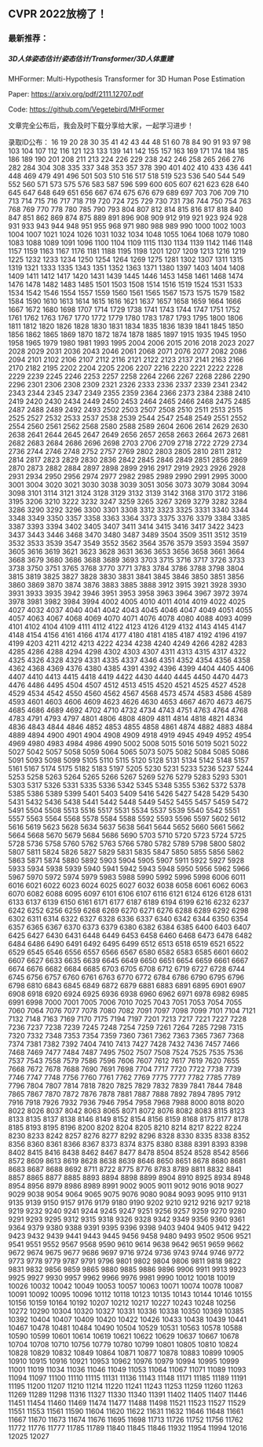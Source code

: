 ## CVPR 2022放榜了！

### 最新推荐：
##### 3D人体姿态估计/姿态估计/Transformer/3D人体重建
MHFormer: Multi-Hypothesis Transformer for 3D Human Pose Estimation

Paper: https://arxiv.org/pdf/2111.12707.pdf

Code: https://github.com/Vegetebird/MHFormer

文章完全公布后，我会及时下载分享给大家，一起学习进步！

录取ID公布：
16
19
20
28
30
35
41
42
43
44
48
51
60
78
84
90
91
93
97
98
103
104
107
112
116
121
123
133
139
141
142
155
157
163
169
171
174
184
185
186
189
190
201
208
211
213
224
226
229
238
242
246
258
265
266
276
282
284
304
308
335
337
348
353
357
378
390
401
402
410
433
436
441
448
469
479
491
496
501
503
510
516
517
518
519
523
536
540
544
549
552
560
571
573
575
576
583
587
596
599
600
605
607
621
623
628
640
645
647
648
649
651
656
667
674
675
676
679
689
697
703
706
709
710
713
714
715
716
717
718
719
720
724
725
729
730
731
736
744
750
754
763
768
769
770
778
780
785
790
793
804
807
812
814
815
816
817
818
840
847
851
862
869
874
875
889
891
896
908
909
912
919
921
923
924
928
931
933
943
944
948
951
955
968
971
980
988
989
990
1000
1002
1003
1004
1007
1021
1024
1026
1031
1032
1034
1048
1055
1064
1068
1079
1080
1083
1088
1089
1091
1096
1100
1104
1109
1115
1130
1134
1139
1142
1146
1148
1157
1159
1163
1167
1176
1181
1188
1195
1198
1201
1207
1209
1213
1216
1219
1225
1232
1233
1234
1250
1254
1264
1269
1275
1281
1302
1307
1311
1315
1319
1321
1333
1335
1343
1351
1352
1363
1371
1380
1397
1403
1404
1408
1409
1411
1412
1417
1420
1431
1439
1445
1446
1453
1458
1461
1468
1474
1476
1478
1482
1483
1485
1501
1503
1508
1514
1516
1519
1524
1531
1533
1534
1542
1546
1554
1557
1559
1560
1561
1565
1567
1573
1575
1579
1582
1584
1590
1610
1613
1614
1615
1616
1621
1637
1657
1658
1659
1664
1666
1667
1672
1680
1698
1707
1714
1729
1738
1741
1743
1744
1747
1751
1752
1761
1762
1763
1767
1770
1772
1779
1780
1783
1787
1793
1795
1800
1806
1811
1812
1820
1826
1828
1830
1831
1834
1835
1836
1839
1841
1845
1850
1856
1862
1865
1869
1870
1872
1874
1878
1885
1897
1915
1935
1945
1950
1958
1965
1979
1980
1981
1993
1995
2004
2006
2015
2016
2018
2023
2027
2028
2029
2031
2036
2043
2046
2061
2068
2071
2076
2077
2082
2086
2094
2101
2102
2106
2107
2112
2116
2121
2122
2123
2137
2141
2163
2166
2170
2182
2195
2202
2204
2205
2206
2207
2216
2220
2221
2222
2228
2229
2239
2245
2246
2253
2257
2258
2264
2266
2267
2268
2286
2290
2296
2301
2306
2308
2309
2321
2326
2333
2336
2337
2339
2341
2342
2343
2344
2345
2347
2349
2355
2359
2364
2366
2373
2384
2388
2410
2419
2420
2430
2434
2449
2450
2453
2464
2465
2466
2468
2475
2485
2487
2488
2489
2492
2493
2502
2503
2507
2508
2510
2511
2513
2515
2525
2527
2532
2533
2537
2538
2539
2544
2547
2548
2549
2551
2552
2554
2560
2561
2562
2568
2580
2588
2589
2604
2606
2614
2629
2630
2638
2641
2644
2645
2647
2649
2656
2657
2658
2663
2664
2673
2681
2682
2683
2684
2686
2696
2698
2703
2706
2709
2718
2722
2729
2734
2736
2744
2746
2748
2752
2757
2769
2802
2803
2805
2810
2811
2812
2814
2817
2823
2829
2830
2836
2842
2845
2846
2849
2851
2856
2869
2870
2873
2882
2884
2897
2898
2899
2916
2917
2919
2923
2926
2928
2931
2934
2950
2956
2974
2977
2982
2985
2989
2990
2991
2995
3000
3001
3004
3020
3021
3030
3038
3039
3051
3056
3073
3079
3084
3094
3098
3101
3114
3121
3124
3128
3129
3132
3139
3142
3168
3170
3172
3186
3195
3206
3210
3222
3232
3247
3259
3265
3267
3269
3279
3282
3284
3286
3290
3292
3296
3300
3301
3308
3312
3323
3325
3331
3340
3344
3348
3349
3350
3357
3358
3363
3364
3373
3375
3376
3379
3384
3385
3387
3393
3394
3402
3405
3407
3411
3414
3415
3416
3417
3422
3423
3437
3443
3446
3468
3470
3480
3487
3489
3504
3509
3511
3512
3519
3532
3533
3539
3547
3549
3552
3562
3564
3576
3579
3593
3594
3597
3605
3616
3619
3621
3623
3628
3631
3636
3653
3656
3658
3661
3664
3668
3679
3680
3686
3688
3689
3693
3703
3715
3716
3717
3726
3733
3738
3750
3751
3765
3768
3770
3771
3783
3784
3786
3788
3798
3804
3815
3819
3825
3827
3828
3830
3831
3841
3845
3846
3850
3851
3856
3860
3869
3870
3874
3876
3883
3885
3888
3912
3915
3921
3928
3930
3931
3933
3935
3942
3946
3951
3953
3958
3963
3964
3967
3972
3974
3978
3981
3982
3984
3994
4002
4005
4010
4011
4014
4019
4022
4025
4027
4032
4037
4040
4041
4042
4043
4045
4046
4047
4049
4051
4055
4057
4063
4067
4068
4069
4070
4071
4076
4078
4080
4088
4093
4099
4101
4102
4104
4109
4111
4112
4122
4123
4126
4129
4132
4143
4145
4147
4148
4154
4156
4161
4166
4174
4177
4180
4181
4185
4187
4192
4196
4197
4199
4203
4211
4212
4213
4222
4234
4238
4240
4249
4266
4282
4283
4285
4286
4288
4294
4298
4302
4303
4307
4311
4313
4315
4317
4322
4325
4326
4328
4329
4331
4335
4337
4346
4351
4352
4354
4356
4358
4362
4368
4369
4376
4380
4385
4391
4392
4396
4399
4404
4405
4406
4407
4410
4413
4415
4418
4419
4422
4430
4440
4445
4450
4470
4473
4476
4486
4495
4504
4507
4512
4513
4515
4520
4521
4525
4527
4528
4529
4534
4542
4550
4560
4562
4567
4568
4573
4574
4583
4586
4589
4593
4601
4603
4606
4609
4623
4626
4630
4653
4667
4670
4673
4675
4685
4686
4689
4692
4702
4710
4732
4734
4743
4751
4763
4764
4768
4783
4791
4793
4797
4801
4806
4808
4809
4811
4814
4818
4821
4834
4836
4843
4844
4846
4852
4853
4855
4858
4861
4874
4882
4883
4884
4889
4894
4900
4901
4904
4908
4909
4918
4919
4945
4949
4952
4954
4969
4980
4983
4984
4986
4990
5002
5008
5015
5016
5019
5021
5022
5027
5042
5057
5058
5059
5064
5065
5073
5075
5082
5084
5085
5086
5091
5093
5098
5099
5105
5110
5115
5120
5128
5131
5134
5142
5148
5157
5161
5167
5174
5175
5182
5183
5197
5205
5230
5231
5233
5236
5237
5244
5253
5258
5263
5264
5265
5266
5267
5269
5276
5279
5283
5293
5301
5303
5317
5326
5331
5335
5336
5342
5345
5348
5355
5362
5372
5378
5385
5386
5389
5399
5401
5403
5409
5416
5426
5427
5428
5429
5430
5431
5432
5436
5438
5441
5442
5448
5449
5452
5455
5457
5459
5472
5491
5504
5508
5513
5516
5517
5531
5534
5537
5539
5540
5542
5551
5557
5563
5564
5568
5578
5584
5588
5592
5593
5596
5597
5602
5612
5616
5619
5623
5628
5634
5637
5638
5641
5644
5652
5660
5661
5662
5664
5668
5670
5679
5684
5686
5690
5703
5710
5720
5723
5724
5725
5728
5736
5758
5760
5762
5763
5766
5780
5782
5789
5798
5800
5802
5807
5811
5824
5826
5827
5829
5831
5835
5847
5850
5855
5856
5862
5863
5871
5874
5880
5892
5903
5904
5905
5907
5911
5922
5927
5928
5933
5934
5938
5939
5940
5941
5942
5943
5948
5950
5956
5962
5966
5967
5970
5972
5974
5979
5983
5988
5990
5992
5996
5998
6006
6011
6016
6021
6022
6023
6024
6025
6027
6032
6038
6058
6061
6062
6063
6070
6082
6088
6095
6097
6101
6106
6107
6116
6121
6124
6126
6128
6131
6133
6137
6139
6150
6161
6171
6177
6187
6189
6194
6199
6216
6232
6237
6242
6252
6256
6259
6268
6269
6270
6271
6276
6288
6289
6292
6298
6302
6311
6314
6322
6327
6328
6336
6337
6340
6342
6344
6350
6354
6357
6365
6367
6370
6373
6379
6380
6382
6384
6385
6400
6403
6407
6425
6427
6430
6431
6448
6449
6453
6458
6460
6468
6473
6478
6482
6484
6486
6490
6491
6492
6495
6499
6512
6513
6518
6519
6521
6522
6529
6545
6546
6556
6557
6566
6567
6580
6582
6583
6585
6601
6602
6607
6627
6633
6635
6639
6645
6649
6650
6651
6654
6659
6661
6667
6674
6676
6682
6684
6685
6703
6705
6708
6712
6719
6727
6728
6744
6745
6756
6757
6760
6761
6763
6770
6772
6784
6786
6790
6795
6796
6798
6810
6843
6845
6849
6872
6879
6881
6883
6891
6895
6901
6907
6908
6918
6920
6924
6925
6936
6938
6960
6962
6971
6978
6982
6985
6991
6998
7000
7001
7005
7006
7010
7025
7043
7051
7053
7054
7055
7060
7064
7076
7077
7078
7080
7082
7091
7097
7098
7099
7101
7104
7121
7132
7148
7163
7169
7170
7175
7194
7197
7201
7213
7217
7221
7227
7228
7236
7237
7238
7239
7245
7248
7254
7259
7261
7264
7285
7298
7315
7320
7332
7348
7353
7354
7359
7360
7361
7362
7363
7365
7367
7368
7374
7381
7382
7392
7404
7410
7413
7427
7428
7432
7436
7457
7466
7468
7469
7477
7484
7487
7495
7502
7507
7508
7524
7525
7535
7536
7537
7543
7558
7579
7586
7596
7606
7607
7612
7617
7619
7620
7655
7668
7672
7678
7688
7690
7691
7698
7704
7717
7720
7722
7738
7739
7746
7747
7748
7756
7760
7761
7762
7769
7775
7777
7782
7785
7789
7796
7804
7807
7814
7818
7820
7825
7829
7832
7839
7841
7844
7848
7865
7867
7870
7872
7876
7878
7881
7887
7888
7892
7894
7895
7912
7916
7918
7926
7932
7936
7946
7954
7958
7968
7988
8000
8018
8020
8022
8026
8037
8042
8063
8065
8071
8072
8076
8082
8083
8115
8123
8133
8135
8137
8138
8146
8149
8152
8154
8156
8159
8168
8175
8177
8178
8185
8193
8195
8196
8200
8202
8204
8205
8210
8214
8217
8222
8224
8230
8233
8242
8257
8276
8277
8292
8296
8328
8330
8335
8338
8352
8356
8360
8361
8366
8367
8373
8374
8375
8380
8388
8391
8393
8398
8402
8415
8416
8438
8462
8467
8477
8478
8504
8524
8528
8542
8566
8572
8609
8613
8619
8628
8638
8639
8646
8650
8651
8678
8680
8681
8683
8687
8688
8692
8711
8722
8775
8776
8783
8789
8811
8832
8841
8857
8865
8877
8885
8893
8894
8898
8899
8904
8910
8925
8934
8948
8954
8956
8979
8986
8989
8991
9002
9005
9011
9012
9016
9018
9027
9029
9038
9054
9064
9065
9075
9076
9080
9084
9093
9095
9110
9131
9135
9139
9150
9157
9176
9179
9180
9190
9202
9210
9212
9216
9217
9218
9219
9232
9240
9241
9244
9245
9247
9251
9256
9257
9259
9270
9280
9291
9293
9295
9312
9315
9318
9326
9328
9342
9349
9356
9360
9361
9364
9379
9380
9388
9391
9395
9396
9398
9403
9404
9405
9412
9422
9423
9432
9439
9441
9443
9445
9456
9458
9480
9493
9502
9506
9521
9541
9551
9552
9567
9568
9590
9610
9614
9638
9642
9651
9659
9662
9672
9674
9675
9677
9686
9697
9716
9724
9736
9743
9744
9746
9772
9773
9778
9779
9787
9791
9796
9801
9802
9804
9806
9811
9818
9822
9831
9832
9856
9859
9865
9880
9885
9886
9896
9906
9911
9913
9923
9925
9927
9930
9957
9962
9966
9976
9981
9990
10012
10018
10019
10026
10032
10042
10049
10053
10057
10063
10071
10074
10078
10087
10091
10092
10095
10096
10112
10118
10123
10135
10143
10144
10146
10155
10156
10159
10164
10192
10207
10212
10217
10227
10243
10248
10256
10272
10290
10304
10320
10327
10331
10336
10338
10350
10369
10385
10392
10404
10407
10409
10420
10422
10426
10433
10438
10439
10441
10467
10478
10481
10484
10490
10504
10529
10531
10563
10578
10588
10590
10599
10601
10614
10619
10621
10622
10629
10637
10667
10678
10704
10708
10710
10756
10779
10780
10799
10801
10805
10810
10824
10828
10829
10832
10849
10864
10871
10877
10878
10883
10899
10905
10910
10915
10916
10921
10953
10962
10976
10979
10994
10995
10999
11001
11019
11034
11036
11046
11049
11053
11064
11067
11071
11089
11093
11094
11097
11100
11110
11115
11131
11136
11143
11148
11171
11185
11189
11191
11195
11200
11207
11210
11214
11220
11241
11243
11253
11259
11260
11263
11269
11289
11298
11316
11327
11330
11340
11391
11402
11405
11407
11446
11451
11454
11460
11469
11474
11477
11488
11498
11521
11523
11527
11529
11551
11553
11561
11590
11604
11620
11622
11631
11632
11646
11648
11661
11667
11670
11673
11674
11676
11695
11698
11713
11726
11752
11756
11762
11772
11776
11777
11785
11789
11840
11845
11846
11932
11954
11994
12016
12025
12027
